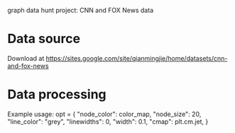 graph data hunt project: CNN and FOX News data 

# Data source
Download at 
https://sites.google.com/site/qianmingjie/home/datasets/cnn-and-fox-news

# Data processing
Example usage:
    opt = {
        "node_color": color_map,
        "node_size": 20,
        "line_color": "grey",
        "linewidths": 0,
        "width": 0.1,
        "cmap": plt.cm.jet,
    }

